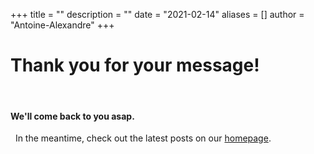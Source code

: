 +++
title = ""
description = ""
date = "2021-02-14"
aliases = []
author = "Antoine-Alexandre"
+++

# Thank you for your message!
&nbsp;
#### We'll come back to you asap. 
&nbsp;
In the meantime, check out the latest posts on our [homepage](https://decodetech.eu).
